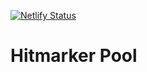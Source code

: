 [![Netlify Status](https://api.netlify.com/api/v1/badges/6d476650-d5a2-4a2a-91c4-0ea789beef24/deploy-status)](https://app.netlify.com/sites/hitmarker-pool/deploys)

# Hitmarker Pool
